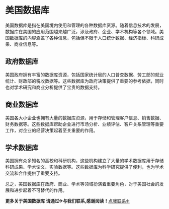 # 美国数据库

美国数据库是指在美国境内使用和管理的各种数据库资源。随着信息技术的发展，数据库在美国的应用范围越来越广泛，涉及政府、企业、学术机构等各个领域。美国数据库的内容涵盖了各种信息，包括但不限于人口统计数据、经济指标、科研成果、商业信息等。

## 政府数据库

美国政府拥有丰富的数据库资源，包括国家统计局的人口普查数据、劳工部的就业统计、财政部的税收数据等。这些数据库为政府决策提供了重要的参考依据，同时也对学术研究和商业分析提供了宝贵的数据支持。

## 商业数据库

美国各大小企业也拥有大量的数据库资源，用于存储和管理客户信息、销售数据、财务数据等。这些数据库帮助企业进行市场分析、业绩评估、客户关系管理等重要工作，对企业的经营决策起着至关重要的作用。

## 学术数据库

美国拥有众多知名的高校和科研机构，这些机构建立了大量的学术数据库用于存储科研成果、学术论文、实验数据等。这些数据库为科学研究提供了便利，也为学术交流和合作提供了重要支持。

总之，美国数据库在政府、商业、学术等领域扮演着重要角色，对于美国社会的发展和进步起着不可替代的作用。

**更多关于美国数据库 请通过✈与我们联系,感谢阅读！**[点我联系✈](https://img.k02.cc)